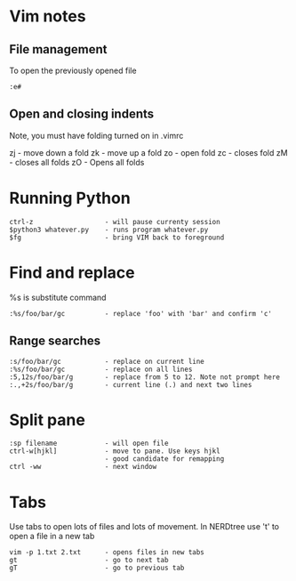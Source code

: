 
# Vim notes

## File management

To open the previously opened file

    :e#

## Open and closing indents

Note, you must have folding turned on in .vimrc

   zj                       - move down a fold 
   zk                       - move up a fold
   zo                       - open fold
   zc                       - closes fold
   zM                       - closes all folds
   zO                       - Opens all folds


# Running Python

    ctrl-z                  - will pause currenty session
    $python3 whatever.py    - runs program whatever.py
    $fg                     - bring VIM back to foreground

    
# Find and replace 
%s is substitute command

    :%s/foo/bar/gc          - replace 'foo' with 'bar' and confirm 'c'

## Range searches

    :s/foo/bar/gc           - replace on current line
    :%s/foo/bar/gc          - replace on all lines
    :5,12s/foo/bar/g        - replace from 5 to 12. Note not prompt here
    :.,+2s/foo/bar/g        - current line (.) and next two lines
        
# Split pane

    :sp filename            - will open file
    ctrl-w[hjkl]            - move to pane. Use keys hjkl
                            - good candidate for remapping
    ctrl -ww                - next window

# Tabs
Use tabs to open lots of files and lots of movement. In NERDtree use 't' to
open a file in a new tab

    vim -p 1.txt 2.txt      - opens files in new tabs
    gt                      - go to next tab
    gT                      - go to previous tab
    
